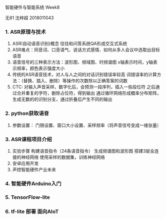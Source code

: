 

智能硬件与智能系统 Week8

无81 沈梓超 2018011043

### 1. ASR原理与技术

1. ASR(自动语音识别)概念
	往往和问答系统QA形成交互式系统
2. ASR难点：同音词、口音语气、说话方式感情、如何从多人会议中选取出目标语音
3. 语音信号的三种表示方法：波形图、频域图、时频谱图
	x轴表示时间，y轴表示频率，颜色表示强度大小
4. 传统的ASR语音技术，对人与人之间的对话识别错误率较高
	词错误率的计算方法：（替换、插入、删除）等操作的次数除以正确答案的词数
5. CTC:
	对输入声音采样，数字化后，会预测一段序列，插入一些段位符
	之后通过合并重复的字符，删除占位符，得到输出
	通过循环网络形成概率分布矩阵，生成无数的的识别分支，通过折叠后产生不同的输出

### 2. python获取语音

1. 参数设置：
	门限设置、窗口大小设置、采样频率（将声音信号变成一维张量）

### 3. ASR课程项目介绍

1. 实验步骤
	构建语音指令（24条语音指令）
	生成频谱图和波形图
	搭建3层全连接的神经网络
	使用采样的数据集，训练神经网络
2. 安卓应用开发
3. 声控智能硬件产业未来

### 4. 智能硬件Arduino入门

### 5. TensorFlow-lite

### 6. tf-lite 部署 面向AIoT